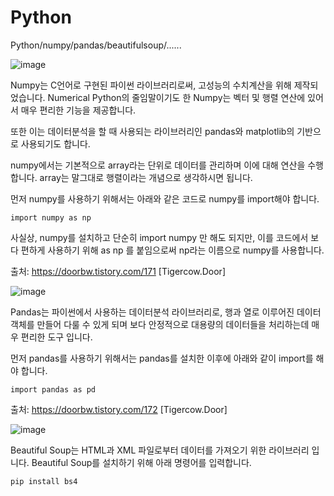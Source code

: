 # Python
Python/numpy/pandas/beautifulsoup/......


![image](https://user-images.githubusercontent.com/47058441/64070978-89ce0e00-ccaa-11e9-921f-c729aafc2b60.png)

Numpy는 C언어로 구현된 파이썬 라이브러리로써, 고성능의 수치계산을 위해 제작되었습니다. Numerical Python의 줄임말이기도 한 Numpy는 벡터 및 행렬 연산에 있어서 매우 편리한 기능을 제공합니다.

또한 이는 데이터분석을 할 때 사용되는 라이브러리인 pandas와 matplotlib의 기반으로 사용되기도 합니다.

numpy에서는 기본적으로 array라는 단위로 데이터를 관리하며 이에 대해 연산을 수행합니다. array는 말그대로 행렬이라는 개념으로 생각하시면 됩니다.


먼저 numpy를 사용하기 위해서는 아래와 같은 코드로 numpy를 import해야 합니다.

```
import numpy as np
```


사실상, numpy를 설치하고 단순히 import numpy 만 해도 되지만, 이를 코드에서 보다 편하게 사용하기 위해 as np 를 붙임으로써 np라는 이름으로 numpy를 사용합니다.

출처: https://doorbw.tistory.com/171 [Tigercow.Door]



![image](https://user-images.githubusercontent.com/47058441/64070971-53908e80-ccaa-11e9-92a4-689ec7c4bbe2.png)

Pandas는 파이썬에서 사용하는 데이터분석 라이브러리로, 행과 열로 이루어진 데이터 객체를 만들어 다룰 수 있게 되며 보다 안정적으로 대용량의 데이터들을 처리하는데 매우 편리한 도구 입니다.

먼저 pandas를 사용하기 위해서는 pandas를 설치한 이후에 아래와 같이 import를 해야 합니다.
```
import pandas as pd
```

출처: https://doorbw.tistory.com/172 [Tigercow.Door]



![image](https://user-images.githubusercontent.com/47058441/64071004-2690ab80-ccab-11e9-9e26-fb138f6a8184.png)

Beautiful Soup는 HTML과 XML 파일로부터 데이터를 가져오기 위한 라이브러리 입니다. Beautiful Soup를 설치하기 위해 아래 명령어를 입력합니다.
```
pip install bs4
```


